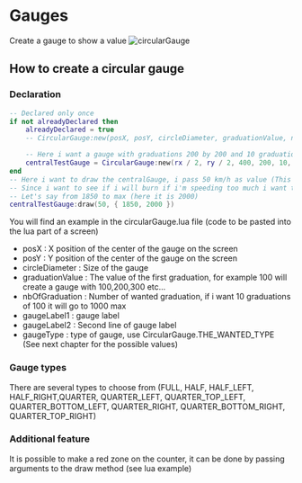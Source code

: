 
Gauges
======
Create a gauge to show a value
![circularGauge](https://github.com/Catharius/DU-LUA-LIB-CATHARIUS/blob/master/images/cgauge2.jpg)

## How to create a circular gauge
### Declaration
```lua
-- Declared only once
if not alreadyDeclared then
    alreadyDeclared = true
    -- CircularGauge:new(posX, posY, circleDiameter, graduationValue, nbOfGraduation, gaugeLabel1, gaugeLabel2, gaugeType)

    -- Here i want a gauge with graduations 200 by 200 and 10 graduations so from 0 to 2000
    centralTestGauge = CircularGauge:new(rx / 2, ry / 2, 400, 200, 10, "Current Speed", "km/h", CircularGauge.FULL)
end
-- Here i want to draw the centralGauge, i pass 50 km/h as value (This is an example, the real data should be passed from the piloting seat to the screen)
-- Since i want to see if i will burn if i'm speeding too much i want to setup a red zone on the circle to indicate that i'm in danger of dying
-- Let's say from 1850 to max (here it is 2000)
centralTestGauge:draw(50, { 1850, 2000 })
```
You will find an example in the circularGauge.lua file (code to be pasted into the lua part of a screen)

- posX : X position of the center of the gauge on the screen
- posY : Y position of the center of the gauge on the screen
- circleDiameter : Size of the gauge
- graduationValue : The value of the first graduation, for example 100 will create a gauge with 100,200,300 etc...
- nbOfGraduation : Number of wanted graduation, if i want 10 graduations of 100 it will go to 1000 max
- gaugeLabel1 : gauge label
- gaugeLabel2 : Second line of gauge label 
- gaugeType : type of gauge, use CircularGauge.THE_WANTED_TYPE (See next chapter for the possible values)


### Gauge types
There are several types to choose from (FULL, HALF, HALF_LEFT, HALF_RIGHT,QUARTER, QUARTER_LEFT, QUARTER_TOP_LEFT, QUARTER_BOTTOM_LEFT, QUARTER_RIGHT, QUARTER_BOTTOM_RIGHT, QUARTER_TOP_RIGHT)

### Additional feature

It is possible to make a red zone on the counter, it can be done by passing arguments to the draw method (see lua example)
